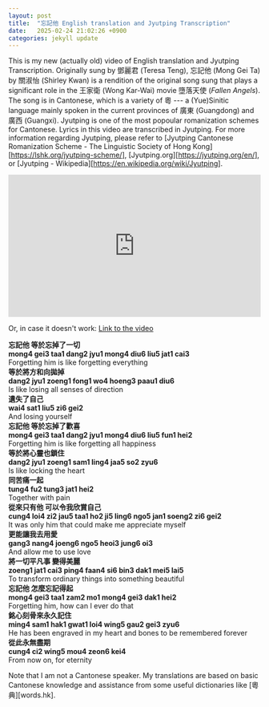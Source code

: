 ```yaml
---
layout: post
title:  "忘記他 English translation and Jyutping Transcription"
date:   2025-02-24 21:02:26 +0900
categories: jekyll update
---
```


This is my new (actually old) video of English translation and Jyutping Transcription. Originally sung by 鄧麗君 (Teresa Teng), 忘記他 (Mong Gei Ta) by 關淑怡 (Shirley Kwan) is a rendition of the original song sung that plays a significant role in the 王家衛 (Wong Kar-Wai) movie 墮落天使 (<em>Fallen Angels</em>). The song is in Cantonese, which is a variety of 粵 --- a (Yue)Sinitic language mainly spoken in the current provinces of 廣東 (Guangdong) and 廣西 (Guangxi). Jyutping is one of the most popoular romanization schemes for Cantonese. Lyrics in this video are transcribed in Jyutping. For more information regarding Jyutping, please refer to [Jyutping Cantonese Romanization Scheme - The Linguistic Society of Hong Kong][https://lshk.org/jyutping-scheme/], [Jyutping.org][https://jyutping.org/en/], or [Jyutping - Wikipedia][https://en.wikipedia.org/wiki/Jyutping].

<div style="position: relative; padding-bottom: 56.25%; height: 0; overflow: hidden; max-width: 100%; margin: 0 auto;">
  <iframe src="https://www.youtube.com/embed/mOligV1dSLY?si=GHa46Q5cUn-9UnNv" 
          style="position: absolute; top: 0; left: 0; width: 100%; height: 100%;" 
          frameborder="0" allowfullscreen>
  </iframe>
</div>

Or, in case it doesn't work: [Link to the video](https://www.youtube.com/watch?v=mOligV1dSLY)

<p style="margin: 0;"><strong>忘記他 等於忘掉了一切</strong></p>  
<p style="margin: 0;"><strong>mong4 gei3 taa1 dang2 jyu1 mong4 diu6 liu5 jat1 cai3</strong></p>  
<p style="margin: 0;">Forgetting him is like forgetting everything</p>  

<p style="margin: 0;"><strong>等於將方和向拋掉</strong></p>  
<p style="margin: 0;"><strong>dang2 jyu1 zoeng1 fong1 wo4 hoeng3 paau1 diu6</strong></p>  
<p style="margin: 0;">Is like losing all senses of direction</p>  

<p style="margin: 0;"><strong>遺失了自己</strong></p>  
<p style="margin: 0;"><strong>wai4 sat1 liu5 zi6 gei2</strong></p>  
<p style="margin: 0;">And losing yourself</p>  

<p style="margin: 0;"><strong>忘記他 等於忘掉了歡喜</strong></p>  
<p style="margin: 0;"><strong>mong4 gei3 taa1 dang2 jyu1 mong4 diu6 liu5 fun1 hei2</strong></p>  
<p style="margin: 0;">Forgetting him is like forgetting all happiness</p>  

<p style="margin: 0;"><strong>等於將心靈也鎖住</strong></p>  
<p style="margin: 0;"><strong>dang2 jyu1 zoeng1 sam1 ling4 jaa5 so2 zyu6</strong></p>  
<p style="margin: 0;">Is like locking the heart</p>  

<p style="margin: 0;"><strong>同苦痛一起</strong></p>  
<p style="margin: 0;"><strong>tung4 fu2 tung3 jat1 hei2</strong></p>  
<p style="margin: 0;">Together with pain</p>  

<p style="margin: 0;"><strong>從來只有他 可以令我欣賞自己</strong></p>  
<p style="margin: 0;"><strong>cung4 loi4 zi2 jau5 taa1 ho2 ji5 ling6 ngo5 jan1 soeng2 zi6 gei2</strong></p>  
<p style="margin: 0;">It was only him that could make me appreciate myself</p>  

<p style="margin: 0;"><strong>更能讓我去用愛</strong></p>  
<p style="margin: 0;"><strong>gang3 nang4 joeng6 ngo5 heoi3 jung6 oi3</strong></p>  
<p style="margin: 0;">And allow me to use love</p>  

<p style="margin: 0;"><strong>將一切平凡事 變得美麗</strong></p>  
<p style="margin: 0;"><strong>zoeng1 jat1 cai3 ping4 faan4 si6 bin3 dak1 mei5 lai5</strong></p>  
<p style="margin: 0;">To transform ordinary things into something beautiful</p>  

<p style="margin: 0;"><strong>忘記他 怎麼忘記得起</strong></p>  
<p style="margin: 0;"><strong>mong4 gei3 taa1 zam2 mo1 mong4 gei3 dak1 hei2</strong></p>  
<p style="margin: 0;">Forgetting him, how can I ever do that</p>  

<p style="margin: 0;"><strong>銘心刻骨來永久記住</strong></p>  
<p style="margin: 0;"><strong>ming4 sam1 hak1 gwat1 loi4 wing5 gau2 gei3 zyu6</strong></p>  
<p style="margin: 0;">He has been engraved in my heart and bones to be remembered forever</p>  

<p style="margin: 0;"><strong>從此永無盡期</strong></p>  
<p style="margin: 0;"><strong>cung4 ci2 wing5 mou4 zeon6 kei4</strong></p>  
<p style="margin: 0;">From now on, for eternity</p>  

Note that I am not a Cantonese speaker. My translations are based on basic Cantonese knowledge and assistance from some useful dictionaries like [粵典][words.hk]. 
